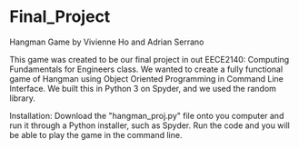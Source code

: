 # Final_Project
Hangman Game
by Vivienne Ho and Adrian Serrano

This game was created to be our final project in out EECE2140: Computing Fundamentals for Engineers class.
We wanted to create a fully functional game of Hangman using Object Oriented Programming in Command Line Interface.
We built this in Python 3 on Spyder, and we used the random library.

Installation:
Download the "hangman_proj.py" file onto you computer and run it through a Python installer, such as Spyder. Run the code and 
you will be able to play the game in the command line.
